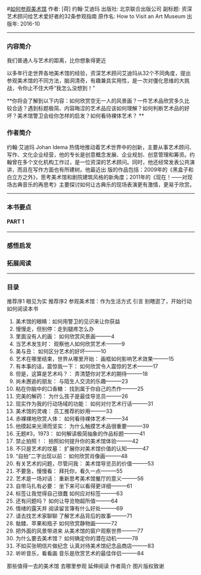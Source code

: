 #[如何参观美术馆](https://book.douban.com/subject/26861883/)
作者:  [荷] 约翰·艾迪玛
出版社: 北京联合出版公司
副标题: 资深艺术顾问给艺术爱好者的32条参观指南
原作名: How to Visit an Art Museum
出版年: 2016-10
***
### 内容简介
我们普通人与艺术的距离，比你想象得更近

以多年行走世界各地美术馆的经验，资深艺术顾问艾迪玛从32个不同角度，提出参观美术馆的不同方法，脑洞清奇，有趣兼具实用性，是一次对僵化思维的大挑战，令你止不住大呼“我怎么没想到！”

**你将会了解到以下内容：如何欣赏空无一人的风景画？一件艺术品欣赏多久比较合适？遇到标题极简、内容晦涩的艺术品应该如何理解？如何判断艺术品的好坏？美术馆警卫会给你怎样的启发？如何看待裸体艺术？ **

### 作者简介 
约翰·艾迪玛 Johan Idema 热情地推动着艺术世界中的创新，主要从事艺术顾问、写作、文化企业经营，他的专长是创意概念发展、企业规划、创意管理和筹资。约翰曾在多个文化机构工作过，是一位资深的艺术顾问。同时，他还经常发表公共演讲，而且在写作方面也有所建树。他最近出 版的作品包括：2009年的《黑盒子和白立方之外》，思考美术馆和剧院建筑风格的新角度；2011年的《现在！——对现场古典音乐的再思考》主要探讨如何让古典乐的现场表演更有激情，更易于欣赏。

***
### 本书要点
#### PART 1 
***
### 感悟启发
### 拓展阅读
***
### 目录
推荐序1 眼见为实
推荐序2 参观美术馆：作为生活方式
引言 别瞎逛了，开始行动
如何阅读本书

1. 美术馆的眼睛：如何用警卫的见识来让你获益
2. 慢慢走，但别停：走到腿疼怎么办
3. 里面没有人的画：
如何欣赏风景画———4
4. 当艺术发生时：
观察他人如何欣赏艺术———9
5. 美与丑：
如何区分艺术的好坏———10
6. 艺术在哪里结束，世界从哪里开始：
画框如何影响艺术效果———15
7. 有本事的话，震惊我一下：
如何欣赏令人震惊的艺术———17
8. 但是，这算是艺术吗？：
弄清楚你对艺术的期待———18
9. 尚未邂逅的朋友：
与陌生人交流的乐趣———23
10. 粘在你脑中的口香糖：
找到属于你自己的杰作———25
11. 完美的解药：
为什么孩子是最佳导览员———26
12. 现实作为我的行动场域的功能：
如何对付艺术行话———31
13. 美术馆的灵魂：
员工推荐的妙用———33
14. 赤裸裸地欣赏人体：
如何看待裸体艺术———34
15. 他摸起来光滑而坚实：
为什么触摸艺术品很重要———39
16. 无题#3，1973：
如何解读极简抽象的作品标题———41
17. 禁止拍照！：
拍照如何提升你的美术馆体验———42
18. 不只是艺术的坟墓：
扩展你对美术馆价值的认知———47
19. “自拍”二字出现以前：
如何欣赏肖像画———48
20. 有关艺术的问题，尽管问我：
美术馆导览员的价值———53
21. 不要急，慢慢看：
拜托你，看久一点———55
22. 艺术是一场对话：
重新思考美术馆餐厅的意义———56
23. 自带马扎有必要：
坐下来可以看得更详细———61
24. 标签让我觉得自己很蠢
如何应对标签———63
25. 还有问题吗？
如何让导览物超所值———64
26. 情绪的露天井
阅读留言簿有什么好处———69
27. 请去找艺术家聊聊
了解艺术品背后的故事———71
28. 骷髅、苹果和瓶子
如何欣赏静物画———72
29. 把外面的风景带进来
从美术馆的窗户观察世界———77
30. 为什么要去美术馆？
如何确定你的潜在动机———78
31. 不如买张明信片做纪念
认真对待美术馆纪念品商店———83
32. 听听音乐，看看画
音乐是欣赏艺术的最佳伴侣———84

那些值得一去的美术馆
去哪里参观
延伸阅读
作者简介
图片版权致谢